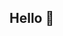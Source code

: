 ## Hello 👋

<!--
**RantanenJP/RantanenJP** is a ✨ _special_ ✨ repository because its `README.md` (this file) appears on your GitHub profile.

Here are some ideas to get you started:

- 🔭 I’m currently working on a dashboard for industrial production
- 🌱 I’m currently learning python and editing data in Shiny
- 👯 I’m looking to collaborate on editing and imputation models
- 💬 Ask me about Prodcom statistics
- 📫 How to reach me: jussi-pekka.rantane(at)stat.fi
